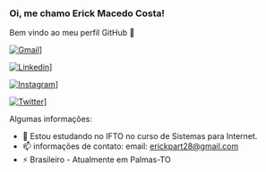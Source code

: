 ### Oi, me chamo Erick Macedo Costa!
Bem vindo ao meu perfil GitHub 👋

[![Gmail](https://img.shields.io/badge/Gmail-D14836?style=for-the-badge&logo=gmail&logoColor=white)](erickpart28@gmail.com)]

[![Linkedin](https://img.shields.io/badge/LinkedIn-0077B5?style=for-the-badge&logo=linkedin&logoColor=white)](https://www.linkedin.com/in/erick-macedo-2b5221208/)]

[![Instagram](	https://img.shields.io/badge/Instagram-E4405F?style=for-the-badge&logo=instagram&logoColor=white)](https://www.instagram.com/erickmacedo_/)]

[![Twitter](https://img.shields.io/badge/Twitter-1DA1F2?style=for-the-badge&logo=twitter&logoColor=white)]( https://twitter.com/ErickM20_/)]

Algumas informações:
- 🌱 Estou estudando no IFTO no curso de Sistemas para Internet.
- 📫 informações de contato: email: erickpart28@gmail.com 
- ⚡ Brasileiro - Atualmente em Palmas-TO

